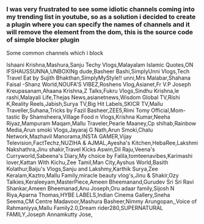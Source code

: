 ### I was very frustrated to see some idiotic channels coming into my trending list in youtube, so as a solution i decided to create a plugin where you can specify the names of channels and it will remove the element from the dom, this is the source code of simple blocker plugin


Some common channels which i block


Ishaani Krishna,Mashura,Sanju Techy Vlogs,Malayalam Islamic Quotes,ON IFSHAUSSUNNA,UNBOXINg dude,Basheer Bashi,SimplyUnni Vlogs,Tech Travel Eat by Sujith Bhakthan,SimplyMyStyle!! unni,Mrs Malabar,Shahana Faisal -Shanz World,NOUFA'S VIBEZ,Roshens Vlog,Asianet,Fr V.P Joseph Kreupasanam,Ahaana Krishna,Z Talks,Fukru Vlogs,Sindhu Krishna,le rashi,Malayali Life,Thejas News,asianetnews,Wisdom Global TV,Rishi K,Reality Reels,Jabish,Surya TV,Big Hit Labels,SKICR TV,Mallu Traveller,Suhana,Tricks by Fazil Basheer,ZEE5,Rimi Tomy Official,Mom-tastic By Shamsheera,Village Food n Vlogs,Krishna Kumar,Neeha Riyaz,Mampuram Maqam,Mallu Traveler,Pearle Maaney,Cp shihab,Rainbow Media,Arun smoki Vlogs,Jayaraj G Nath,Arun Smoki,Chalu Network,Mazhavil Manorama,INSTA GAMER,Vijay Television,FactTechz,NUZIHA & AJMAL,Ayesha's Kitchen,HebaRee,Lakshmi Nakshathra,Jinu shakir,Travel Kicks Aswin,Dil Raju,Veena's Curryworld,Sabeena's Diary,My choice by Falila,tomteenavibes,Karimashi lover,Kattan With Kichu,Zee Tamil,Man City,Ayshus World,Basith Kolathur,Baiju's Vlogs,Sanju and Lakshmy,Karthik Surya,Zee Keralam,Kaztro,Mallu Family,miracle beauty vlog's,Jinu & Shakir,Ozy Talkies,Keraleeyam,MasterPiece,Ameen Bheemanand,Gurudev Sri Sri Ravi Shankar,Ameen Bheemanad,Anu Joseph,Oru adaar family,Sijosh N Riya,Aparna Thomas,HYBE LABELS,Indian Cinema Gallery,Sneha Seema,CM Centre Madavoor,Mashura Basheer,Nimmy Arungopan,,Voice of Rahmaniyya,Mallu Family2.0,Dream rider280,SUPERNATURAL FAMILY,Joseph Annamkutty Jose,
